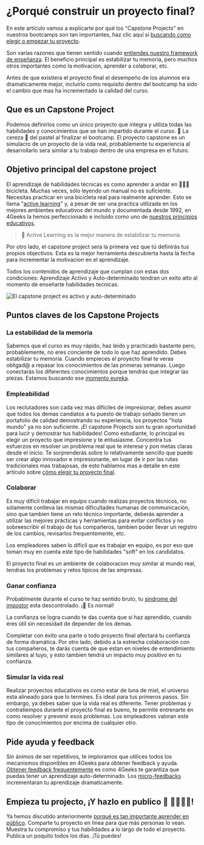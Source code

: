 # ¿Porqué construir un proyecto final?

En este artículo vamos a explicarte por qué los "Capstone Projects" en nuestros bootcamps son tan importantes, haz clic aquí si [buscando como elegir o empezar tu proyecto](https://4geeks.com/lesson/pick-your-capstone-project). 

Son varias razones que tienen sentido cuando [entiendes nuestro framework de enseñanza](https://4geeks.com/mastering-technical-knowledge). El beneficio principal es estabilizar tu memoria, pero muchos otros importantes como la motivacion, aprender a colaborar, etc.

Antes de que existiera el proyecto final el desempeño de los alumnos era dramaticamente mejor, incluirlo como requisito dentro del bootcamp ha sido el cambio que mas ha incrementado la calidad del curso.

## Que es un Capstone Project

Podemos definirlos como un único proyecto que integra y utiliza todas las habilidades y conocimientos que se han impartido durante el curso. 🍒 La cereza 🍰 del pastel al finalizar el bootcamp. 
El proyecto capstone es un simulacro de un proyecto de la vida real, probablemente tu experiencia al desarrollarlo sera similar a tu trabajo dentro de una empresa en el futuro.

## Objetivo principal del capstone project

El aprendizaje de habilidades técnicas es como aprender a andar en 🚴🏿‍♀️ bicicleta. Muchas veces, sólo leyendo un manual no es suficiente. Necesitas practicar en una bicicleta real para realmente aprender. Esto se llama "[active learning](https://files.eric.ed.gov/fulltext/ED336049.pdf)" y, a pesar de ser una practica utilizada en los mejores ambientes educativos del mundo y documentada desde 1992, en 4Geeks la hemos perfeccionado e incluido como uno de [nuestros principios educativos](https://4geeks.com/mastering-technical-knowledge#how-active-recall-increases-stability).

> 🧠 Active Learning es la mejor manera de estabilizar tu memoria.

Por otro lado, el capstone project sera la primera vez que tú definirás tus propios objectivos. Esta es la mejor herramienta descubierta hasta la fecha para incrementar la motivacion en el aprendizaje.

Todos los contenidos de aprendizaje que cumplan con estas dos condiciones: Aprendizaje Activo y Auto-determinado tendran un exito alto al momento de enseñarte habilidades tecnicas.

![El capstone project es activo y auto-determinado](https://github.com/breatheco-de/knowledge-base/blob/main/images/capstone-project.png?raw=true)

## Puntos claves de los Capstone Projects

### La estabilidad de la memoria

Sabemos que el curso es muy rápido, haz leido y practicado bastante pero, probablemente, no eres conciente de todo lo que haz aprendido. Debes estabilizar tu memoria. 
Cuando empieces el proyecto final te veras obligad@ a repasar los conocimientos de las primeras semanas.
Luego conectarás los diferentes conocimientos porque tendrás que integrar las piezas.
Estamos buscando ese [momento eureka](https://es.wikipedia.org/wiki/%C2%A1Eureka!).

### Empleabilidad

Los reclutadores son cada vez mas difíciles de impresionar, debes asumir que todos los demas candiatos a tu puesto de trabajo soñado tienen un portafolio de calidad demostrando su experiencia, los proyectos "hola mundo" ya no son suficiente.
¡El capstone Projects son tu gran oportunidad para lucir y demostrar tus habilidades! Como estudiante, lo principal es elegir un proyecto que impresione y te entusiasme. 
Concentra tus esfuerzos en resolver un problema real que te interese y pon metas claras desde el inicio.
Te sorprenderás sobre lo relativamente sencillo que puede ser crear algo innovador e impresionante, en lugar de ir por las rutas tradicionales mas trabajosas, de esto hablamos mas a detalle en este artículo sobre [cómo elegir tu proyecto final](https://4geeks.com/lesson/pick-your-capstone-project).

### Colaborar

Es muy difícil trabajar en equipo cuando realizas proyectos técnicos, no sólamente conlleva las mismas dificultades humanas de communicación, sino que tambien tiene un reto técnico importante, deberás aprender a utilizar las mejores prácticas y herramientas para evitar conflictos y no sobreescribir el trabajo de tus compañeros, tambien poder llevar un registro de los cambios, revisarlos frequentemente, etc.

Los empleadores saben lo dificil que es trabajar en equipo, es por eso que toman muy en cuenta este tipo de habilidades "soft" en los candidatos.

El proyecto final es un ambiente de colaboracion muy similar al mundo real, tendras los problemas y retos típicos de las empresas.

### Ganar confianza

Probablmente durante el curso te haz sentido bruto, tu [sindrome del impostor](https://4geeks.com/lesson/intro-to-4geeks-full-stack#wall-1-confidence-impostor-syndrome) esta descontrolado. ¡🙂 Es normal!

La confianza se logra cuando te das cuenta que si haz aprendido, cuando éres útil sin necesidad de depender de los demas.

Completar con éxito una parte o todo proyecto final afectará tu confianza de forma dramática. Por otro lado, debido a la estrecha colaboración con tus compañeros, te darás cuenta de que estan en niveles de entendimiento similares al tuyo, y esto tambien tendrá un impacto muy positivo en tu confianza.

### Simular la vida real

Realizar proyectos educativos es como estar de luna de miel, el universo esta alineado para que lo termines. Es ideal para tus primeros pasos.
Sin embargo, ya debes saber que la vida real es diferente.
Tener problemas y contratiempos durante el proyecto final es bueno, te permite entrenarte en como resolver y prevenir esos problemas.
Los empleadores valoran este tipo de conocimientos por encima de cualquier otro.

## Pide ayuda y feedback

Sin ánimos de ser repetitivos, te imploramos que utilices todos los mecanismos disponibles en 4Geeks para obtener feedback y ayuda.
[Obtener feedback frequentemente](https://4geeks.com/mastering-technical-knowledge#feedback-quality-and-frequency) es como 4Geeks te garantiza que puedas tener un aprendizaje auto-determinado.
Los [micro-feedbacks](https://4geeks.com/mastering-technical-knowledge#micro-feedbacks) incrementaran tu aprendizaje dramaticamente.

## Empieza tu projecto, ¡Y hazlo en publico 💬 👨‍👩‍👧‍👦!

Ya hemos discutido anteriormente [porqué es tan importante aprender en público](https://4geeks.com/es/lesson/learn-in-public-es#por-qu-es-esto-tan-importante).
Comparte tu proyecto en línea para que más personas lo vean. Muestra tu compromiso y tus habilidades a lo largo de todo el proyecto.
Publica un poquito todos los dias. ¡Tú puedes!
